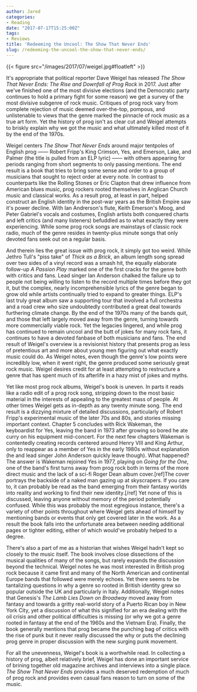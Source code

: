 ```yaml
---
author: Jared
categories:
- Reading
date: "2017-07-17T15:25:00Z"
tags:
- Reviews
title: 'Redeeming the Uncool: The Show That Never Ends'
slug: /redeeming-the-uncool-the-show-that-never-ends/
---
```


{{< figure src="/images/2017/07/weigel.jpg#floatleft" >}}

It's appropriate that political reporter Dave Weigel has released *The Show That Never Ends: The Rise and Downfall of Prog Rock* in 2017. Just after we've finished one of the most divisive elections (and the Democratic party continues to hold a primary fight for some reason) we get a survey of the most divisive subgenre of rock music. Critiques of prog rock vary from complete rejection of music deemed over-the-top, pompous, and unlistenable to views that the genre marked the pinnacle of rock music as a true art form. Yet the history of prog isn't as clear cut and Weigel attempts to briskly explain why we got the music and what ultimately killed most of it by the end of the 1970s.

Weigel centers *The Show That Never Ends* around major tentpoles of English prog —— Robert Fripp's King Crimson, Yes, and Emerson, Lake, and Palmer (the title is pulled from an ELP lyric) —— with others appearing for periods ranging from short segments to only passing mentions. The end result is a book that tries to bring some sense and order to a group of musicians that sought to reject order at every note. In contrast to counterparts like the Rolling Stones or Eric Clapton that drew influence from American blues music, prog rockers rooted themselves in Anglican Church music and classical works. As a result prog, at least in part, helped construct an English identity in the post-war years as the British Empire saw it's power decline. With Ian Andrerson's flute, Keith Emerson's Moog, and Peter Gabriel's vocals and costumes, English artists both conquered charts and left critics (and many listeners) befuddled as to what exactly they were experiencing. While some prog rock songs are mainstays of classic rock radio, much of the genre resides in twenty-plus minute songs that only devoted fans seek out on a regular basis.

And therein lies the great issue with prog rock, it simply got too weird. While Jethro Tull's "piss take" of *Thick as a Brick*, an album length song spread over two sides of a vinyl record was a smash hit, the equally elaborate follow-up *A Passion Play* marked one of the first cracks for the genre both with critics and fans. Lead singer Ian Anderson chalked the failure up to people not being willing to listen to the record multiple times before they got it, but the complex, nearly incomprehensible lyrics of the genre began to grow old while artists continually tried to expand to greater things. ELP's last truly great album saw a supporting tour that involved a full orchestra and a road crew who size undoubtedly contributed a great deal towards furthering climate change. By the end of the 1970s many of the bands quit, and those that left largely moved away from the genre, turning towards more commercially viable rock. Yet the legacies lingered, and while prog has continued to remain uncool and the butt of jokes for many rock fans, it continues to have a devoted fanbase of both musicians and fans. The end result of Weigel's overview is a revisionist history that presents prog as less of pretentious art and more about young men figuring out what exactly music could do. As Weigel notes, even though the genre's low points were incredibly low, when it went right, the genre produced some seriously great rock music. Weigel desires credit for at least attempting to restructure a genre that has spent much of its afterlife in a hazy mist of jokes and myths.

Yet like most prog rock albums, Weigel's book is uneven. In parts it reads like a radio edit of a prog rock song, stripping down to the most basic material in the interests of appealing to the greatest mass of people. At other times Weigel gets as in-depth as any twenty minute song. The end result is a dizzying mixture of detailed discussions, particularly of Robert Fripp's experimental music of the later 70s and 80s, and stories missing important context. Chapter 5 concludes with Rick Wakeman, the keyboardist for Yes, leaving the band in 1973 after growing so bored he ate curry on his equipment mid-concert. For the next few chapters Wakeman is contentedly creating records centered around Henry VIII and King Arthur, only to reappear as a member of Yes in the early 1980s without explanation (he and lead singer John Anderson quickly leave though). What happened? The answer is Wakeman rejoined Yes in 1977, playing on *Going for the One*, one of the band's first turns away from prog rock both in terms of the more direct music and the lack of a sci-fi Roger Dean album cover.[ref]The cover portrays the backside of a naked man gazing up at skyscrapers. If you care to, it can probably be read as the band emerging from their fantasy worlds into reality and working to find their new identity.[/ref] Yet none of this is discussed, leaving anyone without memory of the period potentially confused. While this was probably the most egregious instance, there's a variety of other points throughout where Weigel gets ahead of himself by mentioning bands or events that only get covered later in the work. As a result the book falls into the unfortunate area between needing additional pages or tighter editing, either of which would've probably helped to a degree.

There's also a part of me as a historian that wishes Weigel hadn't kept so closely to the music itself. The book involves close dissections of the musical qualities of many of the songs, but rarely expands the discussion beyond the technical. Weigel notes he was most interested in British prog rock because it came first and many of the North American and continental Europe bands that followed were merely echoes. Yet there seems to be tantalizing questions in why a genre so rooted in British identity grew so popular outside the UK and particularly in Italy. Additionally, Weigel notes that Genesis's *The Lamb Lies Down on Broadway* moved away from fantasy and towards a gritty real-world story of a Puerto Rican boy in New York City, yet a discussion of what this signified for an era dealing with the oil crisis and other political difficulties is missing (or why we got a genre rooted in fantasy at the end of the 1960s and the Vietnam Era). Finally, the book generally mentions that prog became the punching bag of critics with the rise of punk but it never really discussed the why or puts the declining prog genre in proper discussion with the new surging punk movement.

For all the unevenness, Weigel's book is a worthwhile read. In collecting a history of prog, albeit relatively brief, Weigel has done an important service of brining together old magazine archives and interviews into a single place. *The Show That Never Ends* provides a much deserved redemption of much of prog rock and provides even casual fans reason to turn on some of the music.
